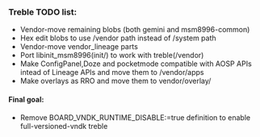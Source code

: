 ### Treble TODO list:

- Vendor-move remaining blobs (both gemini and msm8996-common)
- Hex edit blobs to use /vendor path instead of /system path
- Vendor-move vendor_lineage parts
- Port libinit_msm8996(init/) to work with treble(/vendor)
- Make ConfigPanel,Doze and pocketmode compatible with AOSP APIs intead of Lineage APIs and move them to /vendor/apps
- Make overlays as RRO and move them to vendor/overlay/

#### Final goal:

- Remove BOARD_VNDK_RUNTIME_DISABLE:=true definition to enable full-versioned-vndk treble
